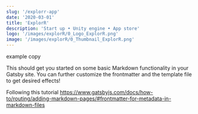 ```yaml
---
slug: '/explorr-app'
date: '2020-03-01'
title: 'ExplorR'
description: 'Start up • Unity engine • App store'
logo: '/images/explorR/0_Logo_ExplorR.png'
image: '/images/explorR/0_Thumbnail_ExplorR.png'
---
```


example copy

This should get you started on some basic Markdown functionality in your Gatsby site. You can further customize the frontmatter and the template file to get desired effects!

Following this tutorial https://www.gatsbyjs.com/docs/how-to/routing/adding-markdown-pages/#frontmatter-for-metadata-in-markdown-files
